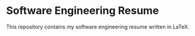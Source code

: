 # Software Engineering Resume

This repository contains my software engineering resume written in LaTeX.
